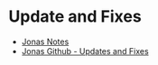 # Update and Fixes

- [Jonas Notes](./note_jonas.md)
- [Jonas Github - Updates and Fixes](https://github.com/jonasschmedtmann/complete-javascript-course/tree/updates-and-fixes)
